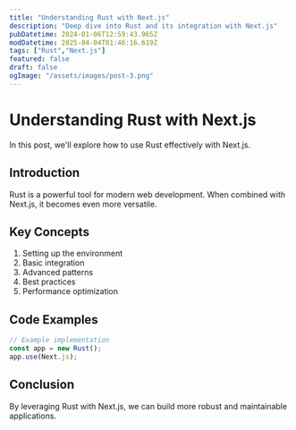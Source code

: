 ```yaml
---
title: "Understanding Rust with Next.js"
description: "Deep dive into Rust and its integration with Next.js"
pubDatetime: 2024-01-06T12:59:43.965Z
modDatetime: 2025-04-04T01:46:16.619Z
tags: ["Rust","Next.js"]
featured: false
draft: false
ogImage: "/assets/images/post-3.png"
---
```


# Understanding Rust with Next.js

In this post, we'll explore how to use Rust effectively with Next.js.

## Introduction

Rust is a powerful tool for modern web development. When combined with Next.js,
it becomes even more versatile.

## Key Concepts

1. Setting up the environment
2. Basic integration
3. Advanced patterns
4. Best practices
5. Performance optimization

## Code Examples

```javascript
// Example implementation
const app = new Rust();
app.use(Next.js);
```

## Conclusion

By leveraging Rust with Next.js, we can build more robust and maintainable applications.
